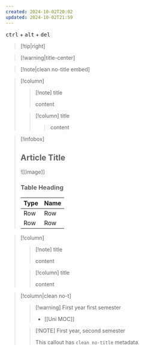 ```yaml
---
created: 2024-10-02T20:02
updated: 2024-10-02T21:59
---
```


<kbd>ctrl</kbd> + <kbd>alt</kbd> + <kbd>del</kbd>


> [!tip|right]
>


> [!warning|title-center] 
> 

> [!note|clean no-title embed]


> [!column]
>
> > [!note] title
> > 
> > content
> 
> > [!column] title
>> > content
>> 

> [!infobox]
> 
> 
> ## Article Title
> 
> ![[image]]
> 
> ### Table Heading
> 
> | Type | Name |
> | --- | --- |
> | Row | Row |
> | Row | Row |


> [!column]
>
> > [!note] title
> >
> > content
>
> > [!column] title
> >
> > content


> [!column|clean no-t]
> 
> > [!warning] First year first semester
> > - [[Uni MOC]]
> 
> > [!NOTE] First year, second semester
> > 
> > This callout has `clean no-title` metadata.
